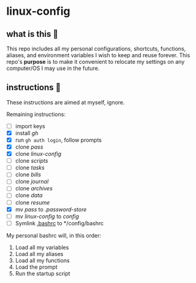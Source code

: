 # linux-config

## what is this 🤔

This repo includes all my personal configurations, shortcuts, functions, aliases, and environment variables I wish to keep and reuse forever. This repo's **purpose** is to make it convenient to relocate my settings on any computer/OS I may use in the future.

## instructions 📜

These instructions are aimed at myself, ignore.

Remaining instructions:
- [ ] import keys
- [x] install *gh*
- [x] run ```gh auth login```, follow prompts
- [x] clone *pass*
- [x] clone *linux-config*
- [ ] clone *scripts*
- [ ] clone *tasks*
- [ ] clone *bills*
- [ ] clone *journal*
- [ ] clone *archives*
- [ ] clone *data*
- [ ] clone *resume*
- [x] mv *pass* to *.password-store*
- [ ] mv *linux-config* to *config* 
- [ ] Symlink <u>.bashrc</u> to */config/bashrc

My personal bashrc will, in this order:

1. Load all my variables
2. Load all my aliases
3. Load all my functions
4. Load the prompt
5. Run the startup script
